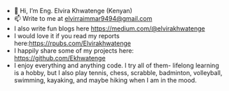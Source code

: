 - 👋 Hi, I’m Eng. Elvira Khwatenge (Kenyan)
- 📫 Write to me at elvirraimmar9494@gmail.com
- I also write fun blogs here https://medium.com/@elvirakhwatenge
- I would love it if you read my reports here:https://rpubs.com/Elvirakhwatenge
- I happily share some of my projects here: https://github.com/Ekhwatenge
- I enjoy everything and anything code. I try all of them- lifelong learning is a hobby, but I also play tennis, chess, scrabble, badminton, volleyball, swimming, kayaking, and maybe hiking when I am in the mood.

<!---
Ekhwatenge/Ekhwatenge is a ✨ special ✨ repository because its `README.md` (this file) appears on your GitHub profile.
You can click the Preview link to take a look at your changes.
--->
